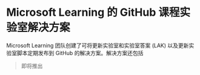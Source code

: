 ﻿# Microsoft Learning 的 GitHub 课程实验室解决方案

Microsoft Learning 团队创建了可将更新实验室和实验室答案 (LAK) 以及更新实验室脚本定期发布到 GitHub 的解决方案。解决方案还包括 

> 即将推出
